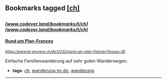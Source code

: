 ## Bookmarks tagged [[ch]](https://www.codever.land/search?q=[ch])

_<sup><sup>[www.codever.land/bookmarks/t/ch](www.codever.land/bookmarks/t/ch)</sup></sup>_
---
#### [Rund um Plan-Francey](https://www.la-gruyere.ch/de/V232/rund-um-plan-francey?group=35)
_<sup>https://www.la-gruyere.ch/de/V232/rund-um-plan-francey?group=35</sup>_

Einfache Familienwanderung auf sehr guten Wanderwegen.
* **tags**: [ch](../tagged/ch.md), [wanderung-to-do](../tagged/wanderung-to-do.md), [wanderung](../tagged/wanderung.md)
---
